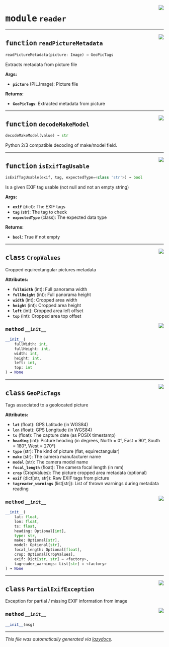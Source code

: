 <!-- markdownlint-disable -->

<a href="../geopic_tag_reader/reader.py#L0"><img align="right" style="float:right;" src="https://img.shields.io/badge/-source-cccccc?style=flat-square"></a>

# <kbd>module</kbd> `reader`





---

<a href="../geopic_tag_reader/reader.py#L69"><img align="right" style="float:right;" src="https://img.shields.io/badge/-source-cccccc?style=flat-square"></a>

## <kbd>function</kbd> `readPictureMetadata`

```python
readPictureMetadata(picture: Image) → GeoPicTags
```

Extracts metadata from picture file 



**Args:**
 
 - <b>`picture`</b> (PIL.Image):  Picture file 



**Returns:**
 
 - <b>`GeoPicTags`</b>:  Extracted metadata from picture 


---

<a href="../geopic_tag_reader/reader.py#L337"><img align="right" style="float:right;" src="https://img.shields.io/badge/-source-cccccc?style=flat-square"></a>

## <kbd>function</kbd> `decodeMakeModel`

```python
decodeMakeModel(value) → str
```

Python 2/3 compatible decoding of make/model field. 


---

<a href="../geopic_tag_reader/reader.py#L348"><img align="right" style="float:right;" src="https://img.shields.io/badge/-source-cccccc?style=flat-square"></a>

## <kbd>function</kbd> `isExifTagUsable`

```python
isExifTagUsable(exif, tag, expectedType=<class 'str'>) → bool
```

Is a given EXIF tag usable (not null and not an empty string) 



**Args:**
 
 - <b>`exif`</b> (dict):  The EXIF tags 
 - <b>`tag`</b> (str):  The tag to check 
 - <b>`expectedType`</b> (class):  The expected data type 



**Returns:**
 
 - <b>`bool`</b>:  True if not empty 


---

<a href="../geopic_tag_reader/reader.py#L10"><img align="right" style="float:right;" src="https://img.shields.io/badge/-source-cccccc?style=flat-square"></a>

## <kbd>class</kbd> `CropValues`
Cropped equirectangular pictures metadata 



**Attributes:**
 
 - <b>`fullWidth`</b> (int):  Full panorama width 
 - <b>`fullHeight`</b> (int):  Full panorama height 
 - <b>`width`</b> (int):  Cropped area width 
 - <b>`height`</b> (int):  Cropped area height 
 - <b>`left`</b> (int):  Cropped area left offset 
 - <b>`top`</b> (int):  Cropped area top offset 

<a href="../<string>"><img align="right" style="float:right;" src="https://img.shields.io/badge/-source-cccccc?style=flat-square"></a>

### <kbd>method</kbd> `__init__`

```python
__init__(
    fullWidth: int,
    fullHeight: int,
    width: int,
    height: int,
    left: int,
    top: int
) → None
```









---

<a href="../geopic_tag_reader/reader.py#L31"><img align="right" style="float:right;" src="https://img.shields.io/badge/-source-cccccc?style=flat-square"></a>

## <kbd>class</kbd> `GeoPicTags`
Tags associated to a geolocated picture 



**Attributes:**
 
 - <b>`lat`</b> (float):  GPS Latitude (in WGS84) 
 - <b>`lon`</b> (float):  GPS Longitude (in WGS84) 
 - <b>`ts`</b> (float):  The capture date (as POSIX timestamp) 
 - <b>`heading`</b> (int):  Picture heading (in degrees, North = 0°, East = 90°, South = 180°, West = 270°) 
 - <b>`type`</b> (str):  The kind of picture (flat, equirectangular) 
 - <b>`make`</b> (str):  The camera manufacturer name 
 - <b>`model`</b> (str):  The camera model name 
 - <b>`focal_length`</b> (float):  The camera focal length (in mm) 
 - <b>`crop`</b> (CropValues):  The picture cropped area metadata (optional) 
 - <b>`exif`</b> (dict[str, str]):  Raw EXIF tags from picture 
 - <b>`tagreader_warnings`</b> (list[str]):  List of thrown warnings during metadata reading 

<a href="../<string>"><img align="right" style="float:right;" src="https://img.shields.io/badge/-source-cccccc?style=flat-square"></a>

### <kbd>method</kbd> `__init__`

```python
__init__(
    lat: float,
    lon: float,
    ts: float,
    heading: Optional[int],
    type: str,
    make: Optional[str],
    model: Optional[str],
    focal_length: Optional[float],
    crop: Optional[CropValues],
    exif: Dict[str, str] = <factory>,
    tagreader_warnings: List[str] = <factory>
) → None
```









---

<a href="../geopic_tag_reader/reader.py#L62"><img align="right" style="float:right;" src="https://img.shields.io/badge/-source-cccccc?style=flat-square"></a>

## <kbd>class</kbd> `PartialExifException`
Exception for partial / missing EXIF information from image 

<a href="../geopic_tag_reader/reader.py#L65"><img align="right" style="float:right;" src="https://img.shields.io/badge/-source-cccccc?style=flat-square"></a>

### <kbd>method</kbd> `__init__`

```python
__init__(msg)
```











---

_This file was automatically generated via [lazydocs](https://github.com/ml-tooling/lazydocs)._

